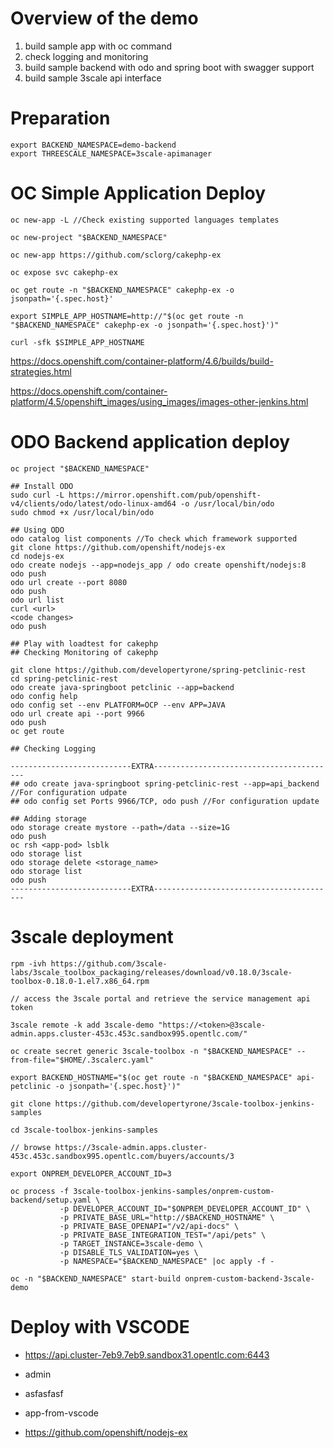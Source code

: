# Overview of the demo
1. build sample app with oc command
2. check logging and monitoring
2. build sample backend with odo and spring boot with swagger support
3. build sample 3scale api interface

# Preparation
```
export BACKEND_NAMESPACE=demo-backend
export THREESCALE_NAMESPACE=3scale-apimanager
```

# OC Simple Application Deploy
```
oc new-app -L //Check existing supported languages templates

oc new-project "$BACKEND_NAMESPACE"

oc new-app https://github.com/sclorg/cakephp-ex

oc expose svc cakephp-ex

oc get route -n "$BACKEND_NAMESPACE" cakephp-ex -o jsonpath='{.spec.host}'

export SIMPLE_APP_HOSTNAME=http://"$(oc get route -n "$BACKEND_NAMESPACE" cakephp-ex -o jsonpath='{.spec.host}')"

curl -sfk $SIMPLE_APP_HOSTNAME
```

https://docs.openshift.com/container-platform/4.6/builds/build-strategies.html

https://docs.openshift.com/container-platform/4.5/openshift_images/using_images/images-other-jenkins.html

# ODO Backend application deploy
```
oc project "$BACKEND_NAMESPACE"

## Install ODO
sudo curl -L https://mirror.openshift.com/pub/openshift-v4/clients/odo/latest/odo-linux-amd64 -o /usr/local/bin/odo
sudo chmod +x /usr/local/bin/odo

## Using ODO
odo catalog list components //To check which framework supported
git clone https://github.com/openshift/nodejs-ex
cd nodejs-ex
odo create nodejs --app=nodejs_app / odo create openshift/nodejs:8
odo push
odo url create --port 8080
odo push
odo url list
curl <url>
<code changes>
odo push

## Play with loadtest for cakephp
## Checking Monitoring of cakephp

git clone https://github.com/developertyrone/spring-petclinic-rest
cd spring-petclinic-rest
odo create java-springboot petclinic --app=backend 
odo config help
odo config set --env PLATFORM=OCP --env APP=JAVA
odo url create api --port 9966
odo push
oc get route

## Checking Logging

---------------------------EXTRA-----------------------------------------
## odo create java-springboot spring-petclinic-rest --app=api_backend //For configuration udpate
## odo config set Ports 9966/TCP, odo push //For configuration update

## Adding storage
odo storage create mystore --path=/data --size=1G
odo push
oc rsh <app-pod> lsblk
odo storage list
odo storage delete <storage_name>
odo storage list
odo push
---------------------------EXTRA-----------------------------------------
```

# 3scale deployment
```
rpm -ivh https://github.com/3scale-labs/3scale_toolbox_packaging/releases/download/v0.18.0/3scale-toolbox-0.18.0-1.el7.x86_64.rpm

// access the 3scale portal and retrieve the service management api token

3scale remote -k add 3scale-demo "https://<token>@3scale-admin.apps.cluster-453c.453c.sandbox995.opentlc.com/"

oc create secret generic 3scale-toolbox -n "$BACKEND_NAMESPACE" --from-file="$HOME/.3scalerc.yaml"

export BACKEND_HOSTNAME="$(oc get route -n "$BACKEND_NAMESPACE" api-petclinic -o jsonpath='{.spec.host}')"

git clone https://github.com/developertyrone/3scale-toolbox-jenkins-samples

cd 3scale-toolbox-jenkins-samples

// browse https://3scale-admin.apps.cluster-453c.453c.sandbox995.opentlc.com/buyers/accounts/3 

export ONPREM_DEVELOPER_ACCOUNT_ID=3

oc process -f 3scale-toolbox-jenkins-samples/onprem-custom-backend/setup.yaml \
           -p DEVELOPER_ACCOUNT_ID="$ONPREM_DEVELOPER_ACCOUNT_ID" \
           -p PRIVATE_BASE_URL="http://$BACKEND_HOSTNAME" \
           -p PRIVATE_BASE_OPENAPI="/v2/api-docs" \
           -p PRIVATE_BASE_INTEGRATION_TEST="/api/pets" \
           -p TARGET_INSTANCE=3scale-demo \
           -p DISABLE_TLS_VALIDATION=yes \
           -p NAMESPACE="$BACKEND_NAMESPACE" |oc apply -f -

oc -n "$BACKEND_NAMESPACE" start-build onprem-custom-backend-3scale-demo

```

# Deploy with VSCODE

- https://api.cluster-7eb9.7eb9.sandbox31.opentlc.com:6443
- admin
- asfasfasf

- app-from-vscode
- https://github.com/openshift/nodejs-ex
